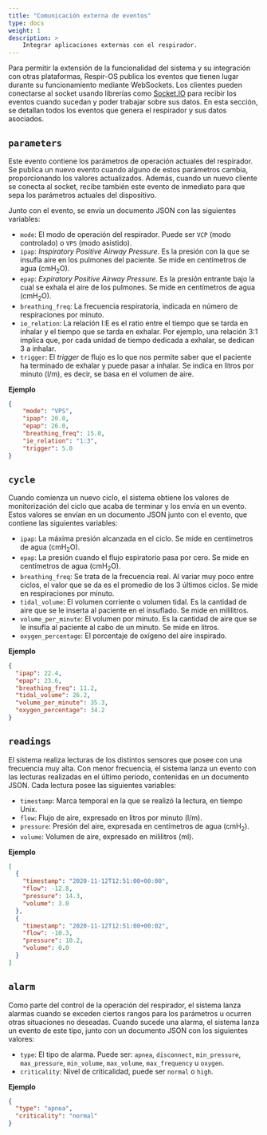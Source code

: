 ```yaml
---
title: "Comunicación externa de eventos"
type: docs
weight: 1
description: >
    Integrar aplicaciones externas con el respirador.
---
```


Para permitir la extensión de la funcionalidad del sistema y su integración con
otras plataformas, Respir-OS publica los eventos que tienen lugar durante su
funcionamiento mediante WebSockets. Los clientes pueden conectarse al socket
usando librerías como [Socket.IO](https://socket.io/) para recibir los eventos
cuando sucedan y poder trabajar sobre sus datos. En esta sección, se detallan
todos los eventos que genera el respirador y sus datos asociados.

## `parameters`

Este evento contiene los parámetros de operación actuales del respirador. Se
publica un nuevo evento cuando alguno de estos parámetros cambia, proporcionando
los valores actualizados. Además, cuando un nuevo cliente se conecta al socket,
recibe también este evento de inmediato para que sepa los parámetros actuales
del dispositivo.

Junto con el evento, se envía un documento JSON con las siguientes variables:

- `mode`: El modo de operación del respirador. Puede ser `VCP` (modo controlado) o
  `VPS` (modo asistido).
- `ipap`: _Inspiratory Positive Airway Pressure_. Es la presión con la que se
  insufla aire en los pulmones del paciente. Se mide en centímetros de agua
  (cmH<sub>2</sub>O).
- `epap`: _Expiratory Positive Airway Pressure_. Es la presión entrante bajo la
  cual se exhala el aire de los pulmones. Se mide en centímetros de agua
  (cmH<sub>2</sub>O).
- `breathing_freq`: La frecuencia respiratoria, indicada en número de
  respiraciones por minuto.
- `ie_relation`: La relación I:E es el ratio entre el tiempo que se tarda en
  inhalar y el tiempo que se tarda en exhalar. Por ejemplo, una relación 3:1
  implica que, por cada unidad de tiempo dedicada a exhalar, se dedican 3 a
  inhalar.
- `trigger`: El _trigger_ de flujo es lo que nos permite saber que el paciente
  ha terminado de exhalar y puede pasar a inhalar. Se indica en litros por
  minuto (l/m), es decir, se basa en el volumen de aire.

__Ejemplo__
```JSON
{
    "mode": "VPS",
    "ipap": 20.0,
    "epap": 26.0,
    "breathing_freq": 15.0,
    "ie_relation": "1:3",
    "trigger": 5.0
}
```

## `cycle`

Cuando comienza un nuevo ciclo, el sistema obtiene los valores de monitorización
del ciclo que acaba de terminar y los envía en un evento. Estos valores se
envían en un documento JSON junto con el evento, que contiene las siguientes
variables:

- `ipap`: La máxima presión alcanzada en el ciclo. Se mide en centímetros de
  agua (cmH<sub>2</sub>O).
- `epap`: La presión cuando el flujo espiratorio pasa por cero. Se mide en
  centímetros de agua (cmH<sub>2</sub>O).
- `breathing_freq`: Se trata de la frecuencia real. Al variar muy poco entre
  ciclos, el valor que se da es el promedio de los 3 últimos ciclos. Se mide en
  respiraciones por minuto.
- `tidal_volume`: El volumen corriente o volumen tidal. Es la cantidad de aire
  que se le inserta al paciente en el insuflado. Se mide en mililitros.
- `volume_per_minute`: El volumen por minuto. Es la cantidad de aire que se le
  insufla al paciente al cabo de un minuto. Se mide en litros.
- `oxygen_percentage`: El porcentaje de oxígeno del aire inspirado.

__Ejemplo__
```JSON
{
  "ipap": 22.4,
  "epap": 23.6,
  "breathing_freq": 11.2,
  "tidal_volume": 26.2,
  "volume_per_minute": 35.3,
  "oxygen_percentage": 34.2
}
```

## `readings`

El sistema realiza lecturas de los distintos sensores que posee con una
frecuencia muy alta. Con menor frecuencia, el sistema lanza un evento con las
lecturas realizadas en el último periodo, contenidas en un documento JSON. Cada
lectura posee las siguientes variables:

- `timestamp`: Marca temporal en la que se realizó la lectura, en tiempo Unix.
- `flow`: Flujo de aire, expresado en litros por minuto (l/m).
- `pressure`: Presión del aire, expresada en centímetros de agua
  (cmH<sub>2</sub>).
- `volume`: Volumen de aire, expresado en mililitros (ml).

__Ejemplo__
```JSON
[
  {
    "timestamp": "2020-11-12T12:51:00+00:00",
    "flow": -12.8,
    "pressure": 14.3,
    "volume": 3.0
  },
  {
    "timestamp": "2020-11-12T12:51:00+00:02",
    "flow": -10.3,
    "pressure": 10.2,
    "volume": 0.0
  }
]
```

## `alarm`

Como parte del control de la operación del respirador, el sistema lanza alarmas
cuando se exceden ciertos rangos para los parámetros u ocurren otras situaciones
no deseadas. Cuando sucede una alarma, el sistema lanza un evento de este tipo,
junto con un documento JSON con los siguientes valores:

- `type`: El tipo de alarma. Puede ser: `apnea`, `disconnect`, `min_pressure`,
  `max_pressure`, `min_volume`, `max_volume`, `max_frequency` u `oxygen`.
- `criticality`: Nivel de criticalidad, puede ser `normal` o `high`.

__Ejemplo__
```JSON
{
  "type": "apnea",
  "criticality": "normal"
}
